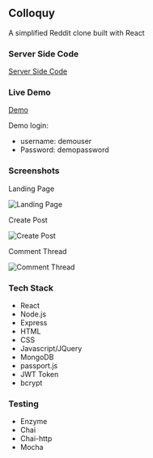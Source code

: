 ## Colloquy

A simplified Reddit clone built with React

### Server Side Code

[Server Side Code](https://github.com/xxsenix/colloquy-server)

### Live Demo

[Demo](https://quiet-beyond-44594.herokuapp.com/)

Demo login:

<ul>
    <li>username: demouser</li>
    <li>Password: demopassword</li>
</ul>

### Screenshots

Landing Page

![Landing Page](https://user-images.githubusercontent.com/22872184/59154534-e322fa00-8a39-11e9-8997-5fd4084216f9.png)

Create Post

![Create Post](https://user-images.githubusercontent.com/22872184/59154560-339a5780-8a3a-11e9-8af2-bb5d58e15378.png)

Comment Thread

![Comment Thread](https://user-images.githubusercontent.com/22872184/59154566-5a588e00-8a3a-11e9-88ce-dbdcb160c77f.png)

### Tech Stack

- React
- Node.js
- Express
- HTML
- CSS
- Javascript/JQuery
- MongoDB
- passport.js
- JWT Token
- bcrypt

### Testing

- Enzyme
- Chai
- Chai-http
- Mocha
